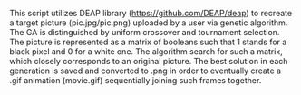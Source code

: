 This script  utilizes DEAP library (https://github.com/DEAP/deap) to recreate a target picture (pic.jpg/pic.png) uploaded by a user via genetic algorithm. The GA is distinguished by uniform crossover and tournament selection. The picture is represented as a matrix of booleans such that 1 stands for a black pixel and 0 for a white one. The algorithm search for such a matrix, which closely corresponds to an original picture. The best solution in each generation is saved and converted to .png in order to eventually create a .gif animation (movie.gif) sequentially  joining such frames together.
